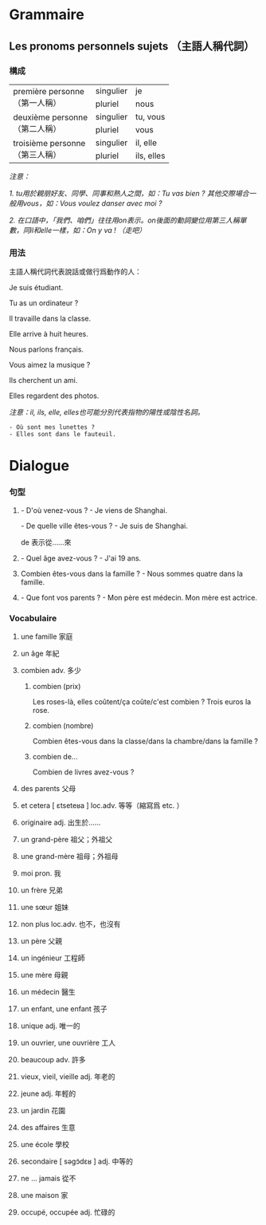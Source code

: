 # Grammaire

## Les pronoms personnels sujets （主語人稱代詞）

### 構成

<table>
    <tbody>
        <tr>
            <td rowspan="2">
                 première personne<br />（第一人稱）
            </td>
            <td>
                singulier
            </td>
            <td>
                je
            </td>
        </tr>
        <tr>
            <td>
                pluriel
            </td>
            <td>
                nous
            </td>
        </tr>
        <tr>
            <td rowspan="2">
                 deuxième personne<br />（第二人稱）
            </td>
            <td>
                singulier
            </td>
            <td>
                tu, vous
            </td>
        </tr>
        <tr>
            <td>
                pluriel
            </td>
            <td>
                vous
            </td>
        </tr>
        <tr>
            <td rowspan="2">
                 troisième personne<br />（第三人稱）
            </td>
            <td>
                singulier
            </td>
            <td>
                il, elle
            </td>
        </tr>
        <tr>
            <td>
                pluriel
            </td>
            <td>
                ils, elles
            </td>
        </tr>
    </tbody>
</table>

*注意：*

*1. tu用於親朋好友、同學、同事和熟人之間，如：Tu vas bien ? 其他交際場合一般用vous，如：Vous voulez danser avec moi ?*

*2. 在口語中，「我們、咱們」往往用on表示。on後面的動詞變位用第三人稱單數，同il和elle一樣，如：On y va ! （走吧）*


### 用法

主語人稱代詞代表說話或做行爲動作的人：

Je suis étudiant.

Tu as un ordinateur ?

Il travaille dans la classe.

Elle arrive à huit heures.

Nous parlons français.

Vous aimez la musique ?

Ils cherchent un ami.

Elles regardent des photos.

*注意：il, ils, elle, elles也可能分別代表指物的陽性或陰性名詞。*

    - Où sont mes lunettes ?
    - Elles sont dans le fauteuil.


# Dialogue

### 句型

1. \- D'où venez-vous ?  - Je viens de Shanghai.

    \- De quelle ville êtes-vous ?  - Je suis de Shanghai.

    de 表示從……來

2. \- Quel âge avez-vous ?  - J'ai 19 ans.

3. Combien êtes-vous dans la famille ?  - Nous sommes quatre dans la famille.

4. \- Que font vos parents ?  - Mon père est médecin. Mon mère est actrice.


### Vocabulaire

1. une famille  家庭
2. un âge  年紀
3. combien  adv. 多少

    1. combien (prix)

        Les roses-là, elles coûtent/ça coûte/c'est combien ? Trois euros la rose.

    2. combien (nombre)

        Combien êtes-vous dans la classe/dans la chambre/dans la famille ?

    3. combien de...

        Combien de livres avez-vous ?

4. des parents  父母
5. et cetera [ ɛtseteʁa ]  loc.adv. 等等（縮寫爲 etc. ）
6. originaire  adj. 出生於……
7. un grand-père  祖父；外祖父
8. une grand-mère  祖母；外祖母
9. moi  pron. 我
10. un frère  兄弟
11. une sœur  姐妹
12. non plus  loc.adv. 也不，也沒有
13. un père  父親
14. un ingénieur  工程師
15. une mère  母親
16. un médecin  醫生
17. un enfant, une enfant  孩子
18. unique  adj. 唯一的
19. un ouvrier, une ouvrière  工人
20. beaucoup  adv. 許多
21. vieux, vieil, vieille  adj. 年老的
22. jeune  adj. 年輕的
23. un jardin  花園
24. des affaires  生意
25. une école  學校
26. secondaire [ səɡɔ̃dɛʁ ]  adj. 中等的
27. ne ... jamais  從不
28. une maison  家
29. occupé, occupée  adj. 忙碌的